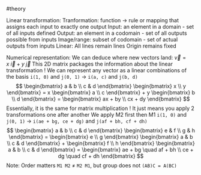 #theory 

Linear transformation:
	Tranformation: function -> rule or mapping that assigns each input to exactly one output
		Input: an element in a domain - set of all inputs defined
		Output: an element in a codomain - set of all outputs possible from inputs
			Image/range: subset of codomain - set of actual outputs from inputs
	Linear:
		All lines remain lines
		Origin remains fixed

Numerical representation:
	We can deduce where new vectors land: $\vec v = x \ \vec i + y \ \vec j$ 
	This 2D matrix packages the information about the linear transformation
		! We can represent any vector as a linear combinations of the basis
		 `i(1, 0)` and `j(0, 1)` -> `i(a, c)` and `j(b, d)`
		 $$
		\begin{bmatrix}
		a & b \\
		c & d
		\end{bmatrix}
		\begin{bmatrix}
		x \\
		y
		\end{bmatrix}
		=
		x
		\begin{bmatrix}
		a \\
		c
		\end{bmatrix}
		+ y
		\begin{bmatrix}
		b \\
		d
		\end{bmatrix}
		=
		\begin{bmatrix}
		ax + by \\
		cx + dy
		\end{bmatrix}
		$$
	Essentially, it is the same for matrix multiplication
		! It just means you apply 2 transformations one after another
		We apply M2 first then M1
		`i(1, 0)` and `j(0, 1)` -> `i(ae + bg, ce + dg)` and `j(af + bh, cf + dh)`
		$$
		\begin{bmatrix}
		a & b \\
		c & d
		\end{bmatrix}
		\begin{bmatrix}
		e & f \\
		g & h
		\end{bmatrix}
		=
		\begin{bmatrix}
		e \\
		g
		\end{bmatrix}
		\begin{bmatrix}
		a & b \\
		c & d
		\end{bmatrix}
		+
		\begin{bmatrix}
		f \\
		h
		\end{bmatrix}
		\begin{bmatrix}
		a & b \\
		c & d
		\end{bmatrix}
		=
		\begin{bmatrix}
		ae + bg \quad af + bh \\
		ce + dg \quad cf + dh
		\end{bmatrix}
		$$
		Note: Order matters `M1 M2` $\neq$ `M2 M1`, but group does not `(AB)C = A(BC)` 